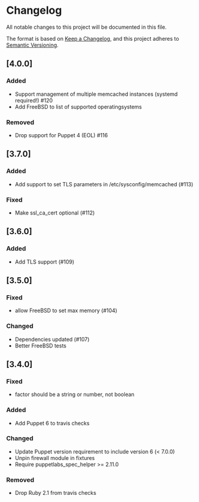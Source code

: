 # Changelog
All notable changes to this project will be documented in this file.

The format is based on [Keep a Changelog](https://keepachangelog.com/en/1.0.0/),
and this project adheres to [Semantic Versioning](https://semver.org/spec/v2.0.0.html).

## [4.0.0]
### Added
- Support management of multiple memcached instances (systemd required!) #120
- Add FreeBSD to list of supported operatingsystems
### Removed
- Drop support for Puppet 4 (EOL) #116

## [3.7.0]
### Added
- Add support to set TLS parameters in /etc/sysconfig/memcached (#113)
### Fixed
- Make ssl_ca_cert optional (#112)

## [3.6.0]
### Added
- Add TLS support (#109)

## [3.5.0]
### Fixed
- allow FreeBSD to set max memory (#104)
### Changed
- Dependencies updated (#107)
- Better FreeBSD tests

## [3.4.0]
### Fixed
- factor should be a string or number, not boolean
### Added
- Add Puppet 6 to travis checks
### Changed
- Update Puppet version requirement to include version 6 (< 7.0.0)
- Unpin firewall module in fixtures
- Require puppetlabs_spec_helper >= 2.11.0
### Removed
- Drop Ruby 2.1 from travis checks
